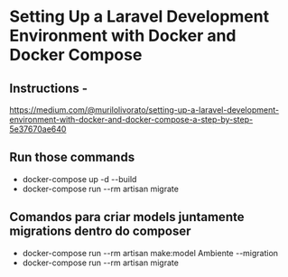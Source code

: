# Setting Up a Laravel Development Environment with Docker and Docker Compose
## Instructions -
https://medium.com/@murilolivorato/setting-up-a-laravel-development-environment-with-docker-and-docker-compose-a-step-by-step-5e37670ae640

## Run those commands
- docker-compose up -d --build
- docker-compose run --rm artisan migrate

## Comandos para criar models juntamente migrations dentro do composer
- docker-compose run --rm artisan make:model Ambiente --migration
- docker-compose run --rm artisan migrate

